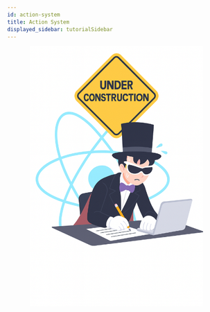```yaml
---
id: action-system
title: Action System
displayed_sidebar: tutorialSidebar
---
```



<p align="center">
  <img src="/img/construction.png" alt="construction" width="400"/>
</p>